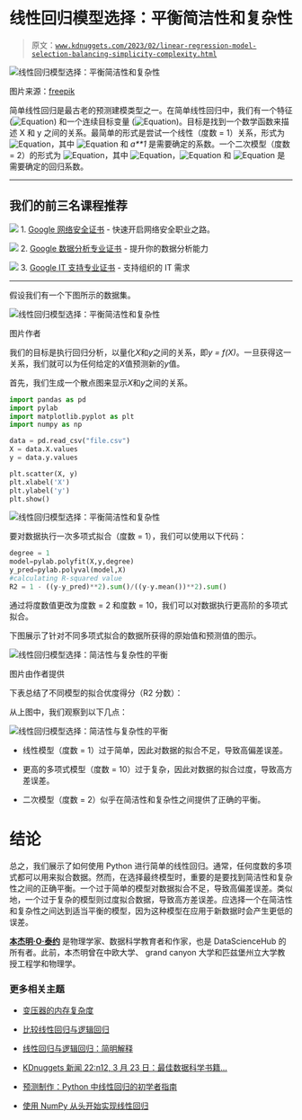 # 线性回归模型选择：平衡简洁性和复杂性

> 原文：[`www.kdnuggets.com/2023/02/linear-regression-model-selection-balancing-simplicity-complexity.html`](https://www.kdnuggets.com/2023/02/linear-regression-model-selection-balancing-simplicity-complexity.html)

![线性回归模型选择：平衡简洁性和复杂性](img/4aec1c8a060a8e79a81d4fca50744cef.png)

图片来源：[freepik](https://www.freepik.com/)

简单线性回归是最古老的预测建模类型之一。在简单线性回归中，我们有一个特征 (![Equation](img/fcb1f8de5e7672d9fe0c9a7da57d2750.png)) 和一个连续目标变量 (![Equation](img/92cee04f93ff75bc34f082e5efa945f5.png))。目标是找到一个数学函数来描述 X 和 y 之间的关系。最简单的形式是尝试一个线性（度数 = 1）关系，形式为 ![Equation](img/72a022503f9434f7a28bbadf6e04c726.png)，其中 ![Equation](img/8967ecc5e80780e956772991143d706f.png) 和 *a**1* 是需要确定的系数。一个二次模型（度数 = 2）的形式为 ![Equation](img/0abbfbe3a8a7fe16b9cad81e5a656cb9.png)，其中 ![Equation](img/a9b62396df36649ba189a47f11c3cf91.png)，![Equation](img/7e699bbbd6ec52fa38b17d03d4ea1b06.png) 和 ![Equation](img/dce1b24bf9f7a6b7e814e534f10ce7fa.png) 是需要确定的回归系数。

* * *

## 我们的前三名课程推荐

![](img/0244c01ba9267c002ef39d4907e0b8fb.png) 1. [Google 网络安全证书](https://www.kdnuggets.com/google-cybersecurity) - 快速开启网络安全职业之路。

![](img/e225c49c3c91745821c8c0368bf04711.png) 2. [Google 数据分析专业证书](https://www.kdnuggets.com/google-data-analytics) - 提升你的数据分析能力

![](img/0244c01ba9267c002ef39d4907e0b8fb.png) 3. [Google IT 支持专业证书](https://www.kdnuggets.com/google-itsupport) - 支持组织的 IT 需求

* * *

假设我们有一个下图所示的数据集。

![线性回归模型选择：平衡简洁性和复杂性](img/fb30bd9f6870c76fac363b0e55678d15.png)

图片作者

我们的目标是执行回归分析，以量化*X*和*y*之间的关系，即*y = f(X)*。一旦获得这一关系，我们就可以为任何给定的*X*值预测新的*y*值。

首先，我们生成一个散点图来显示*X*和*y*之间的关系。

```py
import pandas as pd
import pylab
import matplotlib.pyplot as plt
import numpy as np

data = pd.read_csv("file.csv")
X = data.X.values
y = data.y.values

plt.scatter(X, y)
plt.xlabel('X')
plt.ylabel('y')
plt.show()
```

![线性回归模型选择：平衡简洁性和复杂性](img/787df4b5fc65fc3e2112aab792bb7e6b.png)

要对数据执行一次多项式拟合（度数 = 1），我们可以使用以下代码：

```py
degree = 1
model=pylab.polyfit(X,y,degree)
y_pred=pylab.polyval(model,X)
#calculating R-squared value
R2 = 1 - ((y-y_pred)**2).sum()/((y-y.mean())**2).sum()
```

通过将度数值更改为度数 = 2 和度数 = 10，我们可以对数据执行更高阶的多项式拟合。

下图展示了针对不同多项式拟合的数据所获得的原始值和预测值的图示。

![线性回归模型选择：简洁性与复杂性的平衡](img/12f5d8077dbe93188886ed35a4a195c2.png)

图片由作者提供

下表总结了不同模型的拟合优度得分（R2 分数）：

从上图中，我们观察到以下几点：

![线性回归模型选择：简洁性与复杂性的平衡](img/d25b40416767d1b97c204f8aac6eb4ae.png)

+   线性模型（度数 = 1）过于简单，因此对数据的拟合不足，导致高偏差误差。

+   更高的多项式模型（度数 = 10）过于复杂，因此对数据的拟合过度，导致高方差误差。

+   二次模型（度数 = 2）似乎在简洁性和复杂性之间提供了正确的平衡。

# 结论

总之，我们展示了如何使用 Python 进行简单的线性回归。通常，任何度数的多项式都可以用来拟合数据。然而，在选择最终模型时，重要的是要找到简洁性和复杂性之间的正确平衡。一个过于简单的模型对数据拟合不足，导致高偏差误差。类似地，一个过于复杂的模型则过度拟合数据，导致高方差误差。应选择一个在简洁性和复杂性之间达到适当平衡的模型，因为这种模型在应用于新数据时会产生更低的误差。

**[本杰明·O·泰约](https://www.linkedin.com/in/benjamin-o-tayo-ph-d-a2717511/)** 是物理学家、数据科学教育者和作家，也是 DataScienceHub 的所有者。此前，本杰明曾在中欧大学、 grand canyon 大学和匹兹堡州立大学教授工程学和物理学。

### 更多相关主题

+   [变压器的内存复杂度](https://www.kdnuggets.com/2022/12/memory-complexity-transformers.html)

+   [比较线性回归与逻辑回归](https://www.kdnuggets.com/2022/11/comparing-linear-logistic-regression.html)

+   [线性回归与逻辑回归：简明解释](https://www.kdnuggets.com/2022/03/linear-logistic-regression-succinct-explanation.html)

+   [KDnuggets 新闻 22:n12, 3 月 23 日：最佳数据科学书籍…](https://www.kdnuggets.com/2022/n12.html)

+   [预测制作：Python 中线性回归的初学者指南](https://www.kdnuggets.com/2023/06/making-predictions-beginner-guide-linear-regression-python.html)

+   [使用 NumPy 从头开始实现线性回归](https://www.kdnuggets.com/linear-regression-from-scratch-with-numpy)
